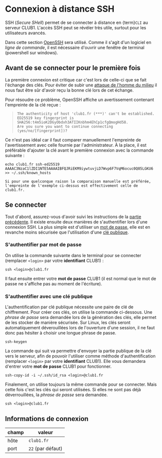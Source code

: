 Connexion à distance SSH
========================

SSH (_Secure SHell_) permet de se connecter à distance en {term}`CLI` au serveur CLUB1.
L'accès SSH peut se révéler très utile, surtout pour les utilisateurs avancés.

Dans cette section [OpenSSH](https://fr.wikipedia.org/wiki/OpenSSH) sera
utilisé. Comme il s'agit d'un logiciel en *ligne de commande*, il est
nécessaire d'ouvrir une fenêtre de terminal (powershell sur windows).

Avant de se connecter pour le première fois
-------------------------------------------

La première connexion est critique car c'est lors de celle-ci que se fait
l'échange des clés. Pour éviter de subir une
[attaque de l'homme du milieu](https://fr.wikipedia.org/wiki/Attaque_de_l%27homme_du_milieu)
il nous faut être sûr d'avoir reçu la bonne clé lors de cet échange.

Pour résoudre ce problème, OpenSSH affiche un avertissement contenant
l'empreinte de la clé reçue&nbsp;:

>     The authenticity of host 'club1.fr (***)' can't be established.
>     ED25519 key fingerprint is SHA256:t4m5ioK2DGyObdxh3ATIIKnbhm4EhCp1cfgQmogHd58.
>     Are you sure you want to continue connecting (yes/no/[fingerprint])?

Ce n'est pas idéal car il faut comparer manuellement l'empreinte de
l'avertissement avec celle fournie par l'administrateur. À la place, il est
préférable d'ajouter la clé avant le première connexion avec la commande
suivante&nbsp;:

    echo club1.fr ssh-ed25519 AAAAC3NzaC1lZDI1NTE5AAAAIBFQJRiEKM9iywtuvjLD7Wvp6F7VqM6ocuc0Q05LGKU6 >> ~/.ssh/known_hosts

```{tip}
Si pour une quelconque raison la comparaison manuelle est préférée,
l'empreinte de l'exemple ci-dessus est effectivement celle de club1.fr.
```

Se connecter
------------

Tout d'abord, assurez-vous d'avoir suivi les instructions de la [partie précédente](#avant-de-se-connecter-pour-le-première-fois).
Il existe ensuite deux manières de s'authentifier lors d'une connexion SSH.
La plus simple est d'utiliser un [mot de passe](#sauthentifier-par-mot-de-passe),
elle est en revanche moins sécurisée que l'utilisation d'une
[clé publique](#sauthentifier-avec-une-clé-publique).

### S'authentifier par mot de passe

On utilise la commande suivante dans le terminal pour se connecter 
(remplacer `<login>` par votre **identifiant** CLUB1)&nbsp;:
    
    ssh <login>@club1.fr

Il faut ensuite entrer votre **mot de passe** CLUB1 (il est normal que le mot de passe ne s'affiche pas au moment de l'écriture).


### S'authentifier avec une clé publique

L'authentification par clé publique nécessite une paire de clé de chiffrement.
Pour créer ces clés, on utilise la commande ci-dessous.
Une _phrase de passe_ sera demandée lors de la génération des clés,
elle permet de les stocker de manière sécurisée.
Sur Linux, les clés seront automatiquement déverouillées lors de l'ouverture d'une session,
il ne faut donc pas hésiter à choisir une longue phrase de passe.

    ssh-keygen

La commande qui suit va permettre d'envoyer la partie publique de la clé vers
le serveur, afin de pouvoir l'utiliser comme méthode d'authentification
(remplacer `<login>` par votre **identifiant** CLUB1).
Elle vous demandera d'entrer votre **mot de passe** CLUB1 pour fonctionner.

    ssh-copy-id -i ~/.ssh/id_rsa <login>@club1.fr

Finalement, on utilise toujours la même commande pour se connecter.
Mais cette fois c'est les clés qui seront utilisées.
Si elles ne sont pas déjà déverrouillées, la _phrase de passe_ sera demandée.

    ssh <login>@club1.fr

Informations de connexion
-------------------------

| champ            | valeur            |
| ---------------- | ----------------- |
| hôte             | `club1.fr`        |
| port             | `22` (par défaut) |
